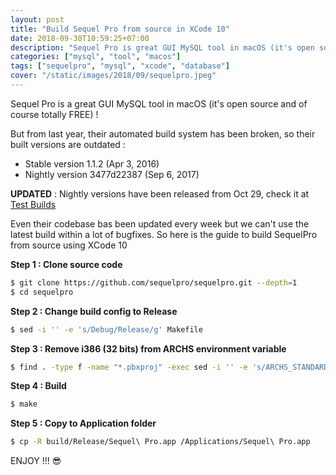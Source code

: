 ```yaml
---
layout: post
title: "Build Sequel Pro from source in XCode 10"
date: 2018-09-30T10:59:25+07:00
description: "Sequel Pro is great GUI MySQL tool in macOS (it's open source and of course totally free)"
categories: ["mysql", "tool", "macos"]
tags: ["sequelpro", "mysql", "xcode", "database"]
cover: "/static/images/2018/09/sequelpro.jpeg"
---
```


Sequel Pro is a great GUI MySQL tool in macOS (it's open source and of course totally FREE) !

But from last year, their automated build system has been broken, so their built versions are outdated :

- Stable version 1.1.2 (Apr 3, 2016)
- Nightly version 3477d22387 (Sep 6, 2017)

**UPDATED** : Nightly versions have been released from Oct 29, check it at [Test Builds](https://sequelpro.com/test-builds)

Even their codebase bas been updated every week but we can't use the latest build within a lot of bugfixes. So here is the guide to build SequelPro from source using XCode 10

**Step 1 : Clone source code**

```bash
$ git clone https://github.com/sequelpro/sequelpro.git --depth=1
$ cd sequelpro
```

**Step 2 : Change build config to Release**

```bash
$ sed -i '' -e 's/Debug/Release/g' Makefile
```

**Step 3 : Remove i386 (32 bits) from ARCHS environment variable**

```bash
$ find . -type f -name "*.pbxproj" -exec sed -i '' -e 's/ARCHS_STANDARD_32_64_BIT/ARCHS_STANDARD_64_BIT/g' {} +
```

**Step 4 : Build**

```bash
$ make
```

**Step 5 : Copy to Application folder**

```bash
$ cp -R build/Release/Sequel\ Pro.app /Applications/Sequel\ Pro.app
```

ENJOY !!! 😎
